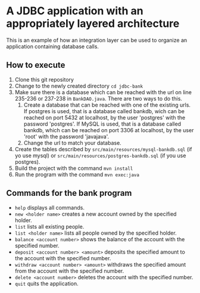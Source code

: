 # A JDBC application with an appropriately layered architecture

This is an example of how an integration layer can be used to organize an application containing database calls.

## How to execute

1. Clone this git repository
1. Change to the newly created directory `cd jdbc-bank`
1. Make sure there is a database which can be reached with the url on line 235-236 or 237-238 in `BankDAO.java`. There are two ways to do this.
   1. Create a database that can be reached with one of the existing urls. If
      postgres is used, that is a database called bankdb, wich can be
      reached on port 5432 at localhost, by the user 'postgres' with the
      password 'postgres'. If MySQL is used, that is a database called
      bankdb, which can be reached on port 3306 at localhost, by the user
      'root' with the password 'javajava'.
   1. Change the url to match your database.
1. Create the tables described by `src/main/resources/mysql-bankdb.sql` (if yo use mysql) or `src/main/resources/postgres-bankdb.sql` (if you use postgres).
1. Build the project with the command `mvn install`
1. Run the program with the command `mvn exec:java`

## Commands for the bank program

* `help` displays all commands.
* `new <holder name>` creates a new account owned by the specified holder.
* `list` lists all existing people.
* `list <holder name>` lists all people owned by the specified holder.
* `balance <account number>` shows the balance of the account with the specified number.
* `deposit <account number> <amount>` deposits the specified amount to the account with the specified number.
* `withdraw <account number> <amount>` withdraws the specified amount from the account with the specified number.
* `delete <account number>` deletes the account with the specified number.
* `quit` quits the application.
